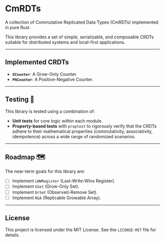 # CmRDTs

A collection of Commutative Replicated Data Types (CmRDTs) implemented in pure Rust.

This library provides a set of simple, serializable, and composable CRDTs suitable for distributed systems and local-first applications.

---
## Implemented CRDTs

- **`GCounter`**: A Grow-Only Counter.
- **`PNCounter`**: A Positive-Negative Counter.

---
## Testing 🧪

This library is tested using a combination of:

- **Unit tests** for core logic within each module.
- **Property-based tests** with `proptest` to rigorously verify that the CRDTs adhere to their mathematical properties (commutativity, associativity, idempotence) across a wide range of randomized scenarios.

---
## Roadmap 🗺️

The near-term goals for this library are:

- [ ] Implement `LWWRegister` (Last-Write-Wins Register).
- [ ] Implement `GSet` (Grow-Only Set).
- [ ] Implement `OrSet` (Observed-Remove Set).
- [ ] Implement `RGA` (Replicable Growable Array).

---
## License

This project is licensed under the MIT License. See the `LICENSE-MIT` file for details.

